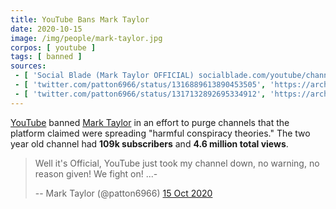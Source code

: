 ```yaml
---
title: YouTube Bans Mark Taylor
date: 2020-10-15
image: /img/people/mark-taylor.jpg
corpos: [ youtube ]
tags: [ banned ]
sources:
 - [ 'Social Blade (Mark Taylor OFFICIAL) socialblade.com/youtube/channel/UCOcxxWkbqDn6TiFcez9XUPQ/', 'https://archive.is/zuYm8' ]
 - [ 'twitter.com/patton6966/status/1316889613890453505', 'https://archive.is/PUAWY' ]
 - [ 'twitter.com/patton6966/status/1317132892695334912', 'https://archive.is/gAAm1' ]
---
```


[YouTube](/youtube/) banned [Mark Taylor](https://sordrescue.com/) in an effort
to purge channels that the platform claimed were spreading "harmful conspiracy
theories." The two year old channel had **109k subscribers** and **4.6 million
total views**.
> Well it's Official, YouTube just took my channel down, no warning, no reason
> given! We fight on! ...-
>
> -- Mark Taylor (@patton6966) [15 Oct 2020](https://archive.is/PUAWY)
